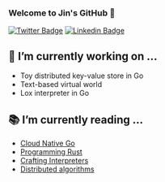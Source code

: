 ### Welcome to Jin's GitHub 👋

[![Twitter Badge](https://img.shields.io/badge/-Twitter-1877f2?style=flat-square&logo=twitter&logoColor=white&link=https://twitter.com/_jinyeom/)](https://twitter.com/_jinyeom/)
[![Linkedin Badge](https://img.shields.io/badge/-LinkedIn-blue?style=flat-square&logo=Linkedin&logoColor=white&link=https://www.linkedin.com/in/jinseok-yeom-510157125/)](https://www.linkedin.com/in/jinseok-yeom-510157125/)

<!--
[![Jin's github stats](https://github-readme-stats.vercel.app/api?username=jinyeom)](https://github.com/anuraghazra/github-readme-stats)
-->
<!--
**jinyeom/jinyeom** is a ✨ _special_ ✨ repository because its `README.md` (this file) appears on your GitHub profile.

Here are some ideas to get you started:

- 🔭 I’m currently working on ...
- 🌱 I’m currently learning ...
- 👯 I’m looking to collaborate on ...
- 🤔 I’m looking for help with ...
- 💬 Ask me about ...
- 📫 How to reach me: ...
- 😄 Pronouns: ...
- ⚡ Fun fact: ...
-->

## 🔭 I’m currently working on ...
- Toy distributed key-value store in Go
- Text-based virtual world
- Lox interpreter in Go

## 📚 I’m currently reading ...
- [Cloud Native Go](https://www.oreilly.com/library/view/cloud-native-go/9781492076322/)
- [Programming Rust](https://www.oreilly.com/library/view/programming-rust-2nd/9781492052586/)
- [Crafting Interpreters](https://craftinginterpreters.com/)
- [Distributed algorithms](https://www.amazon.com/Distributed-Algorithms-Kaufmann-Management-Systems/dp/1558603484)
